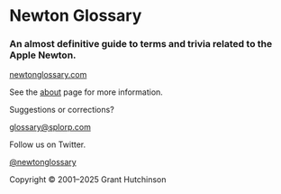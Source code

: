 
# Newton Glossary

### An almost definitive guide to terms and trivia related to the Apple Newton.

[newtonglossary.com](http://newtonglossary.com/)

See the [about](http://newtonglossary.com/about) page for more information.

Suggestions or corrections?

[glossary@splorp.com](mailto:glossary@splorp.com)

Follow us on Twitter.

[@newtonglossary](http://twitter.com/newtonglossary)

Copyright © 2001–2025 Grant Hutchinson
